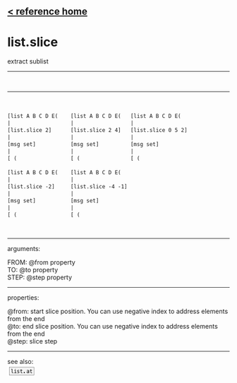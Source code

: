 [< reference home](ceammc_lib.html)
---

# list.slice


extract sublist

---

<br>


---


```


[list A B C D E(    [list A B C D E(   [list A B C D E(
|                   |                  |
[list.slice 2]      [list.slice 2 4]   [list.slice 0 5 2]
|                   |                  |
[msg set]           [msg set]          [msg set]
|                   |                  |
[ (                 [ (                [ (

[list A B C D E(    [list A B C D E(
|                   |
[list.slice -2]     [list.slice -4 -1]
|                   |
[msg set]           [msg set]
|                   |
[ (                 [ (

            
```

---
arguments:

FROM: @from property<br>
TO: @to property<br>
STEP: @step property<br>

---
properties:

@from: start slice position. You can use
            negative index to address elements from the end<br>
@to: end slice position. You can use negative
            index to address elements from the end<br>
@step: slice step<br>

---
see also:<br>
[![list.at](img/object_list.at.png)](list.at.html)
